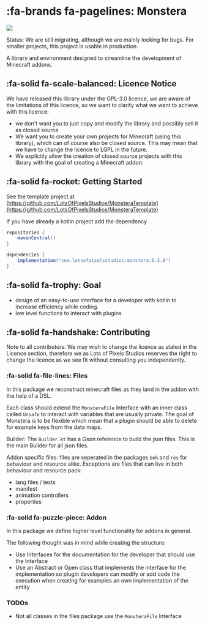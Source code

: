 # :fa-brands fa-pagelines: Monstera

![](https://img.shields.io/github/v/release/LotsOfPixelsStudios/Monstera)


Status: We are still migrating, although we are mainly looking for bugs. For smaller projects, this project is usable in production.

A library and environment designed to streamline the development of Minecraft addons.

## :fa-solid fa-scale-balanced: Licence Notice

We have released this library under the GPL-3.0 licence, we are aware of the limitations of this licence, so we want to clarify
what we want to achieve with this licence:

- we don't want you to just copy and modify the library and possibly sell it as closed source
- We want you to create your own projects for Minecraft (using this library), which can of course also be closed source. This
  may mean that we have to change the licence to LGPL in the future.
- We explicitly allow the creation of closed source projects with this library with the goal of creating a Minecraft addon.

## :fa-solid fa-rocket: Getting Started

See the template project at [https://github.com/LotsOfPixelsStudios/MonsteraTemplate](https://github.com/LotsOfPixelsStudios/MonsteraTemplate)

If you have already a kotlin project add the dependency

````gradle
repositories {
    mavenCentral()
}

dependencies {
    implementation("com.lotsofpixelsstudios:monstera:0.2.0")
}
````

## :fa-solid fa-trophy: Goal

- design of an easy-to-use interface for a developer with kotlin to increase efficiency while coding.
- low level functions to interact with plugins

## :fa-solid fa-handshake: Contributing 

Note to all contributors: We may wish to change the licence as stated in the Licence section, therefore we as Lots of
Pixels Studios reserves the right to change the licence as we see fit without consulting you independently.

### :fa-solid fa-file-lines: Files 

In this package we reconstruct minecraft files as they land in the addon with the help of a DSL.

Each class should extend the `MonsteraFile` Interface with an inner class called `Unsafe` to interact with 
variables that are usually private. The goal of Monstera is to be flexible which mean that a plugin should be able to 
delete for example keys from the data maps.

Builder: The `Builder.kt` has a Gson reference to build the json files. This is the main Builder for all json files.

Addon specific files: files are seperated in the packages `beh` and `res` for behaviour and resource alike.
Exceptions are files that can live in both behaviour and resource pack:

- lang files / texts
- manifest
- animation controllers
- properties

### :fa-solid fa-puzzle-piece: Addon 

In this package we define higher level functionality for addons in general.

The following thought was in mind while creating the structure:

- Use Interfaces for the documentation for the developer that should use the Interface
- Use an Abstract or Open class that implements the interface for the implementation so plugin developers can modify or 
add code the execution when creating for examples an own implementation of the entity  


### TODOs

- Not all classes in the files package use the `MonsteraFile` Interface

